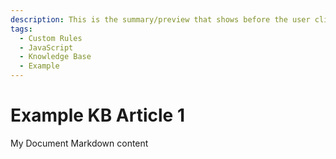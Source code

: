 ```yaml
---
description: This is the summary/preview that shows before the user clicks on the article
tags:
  - Custom Rules
  - JavaScript
  - Knowledge Base
  - Example
---
```


# Example KB Article 1

My Document Markdown content
